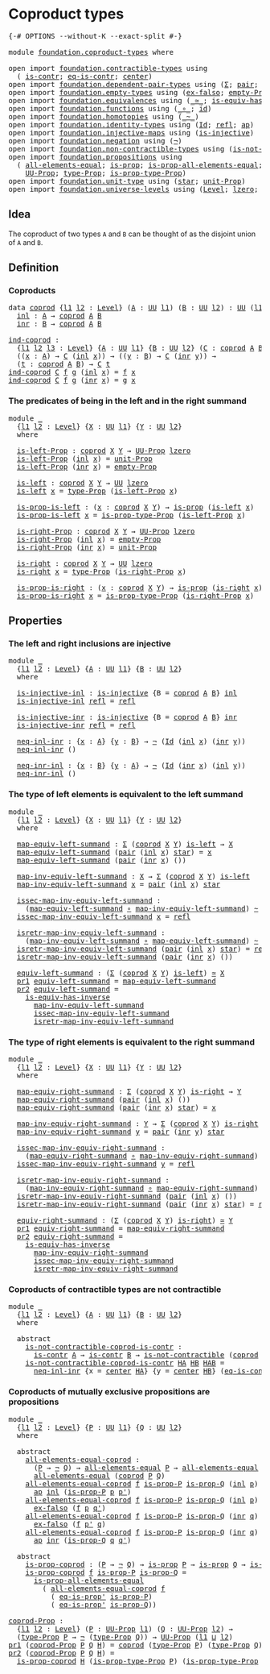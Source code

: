 # Coproduct types

<pre class="Agda"><a id="28" class="Symbol">{-#</a> <a id="32" class="Keyword">OPTIONS</a> <a id="40" class="Pragma">--without-K</a> <a id="52" class="Pragma">--exact-split</a> <a id="66" class="Symbol">#-}</a>

<a id="71" class="Keyword">module</a> <a id="78" href="foundation.coproduct-types.html" class="Module">foundation.coproduct-types</a> <a id="105" class="Keyword">where</a>

<a id="112" class="Keyword">open</a> <a id="117" class="Keyword">import</a> <a id="124" href="foundation.contractible-types.html" class="Module">foundation.contractible-types</a> <a id="154" class="Keyword">using</a>
  <a id="162" class="Symbol">(</a> <a id="164" href="foundation-core.contractible-types.html#925" class="Function">is-contr</a><a id="172" class="Symbol">;</a> <a id="174" href="foundation-core.contractible-types.html#1232" class="Function">eq-is-contr</a><a id="185" class="Symbol">;</a> <a id="187" href="foundation-core.contractible-types.html#1018" class="Function">center</a><a id="193" class="Symbol">)</a>
<a id="195" class="Keyword">open</a> <a id="200" class="Keyword">import</a> <a id="207" href="foundation.dependent-pair-types.html" class="Module">foundation.dependent-pair-types</a> <a id="239" class="Keyword">using</a> <a id="245" class="Symbol">(</a><a id="246" href="foundation-core.dependent-pair-types.html#502" class="Record">Σ</a><a id="247" class="Symbol">;</a> <a id="249" href="foundation-core.dependent-pair-types.html#575" class="InductiveConstructor">pair</a><a id="253" class="Symbol">;</a> <a id="255" href="foundation-core.dependent-pair-types.html#592" class="Field">pr1</a><a id="258" class="Symbol">;</a> <a id="260" href="foundation-core.dependent-pair-types.html#604" class="Field">pr2</a><a id="263" class="Symbol">)</a>
<a id="265" class="Keyword">open</a> <a id="270" class="Keyword">import</a> <a id="277" href="foundation.empty-types.html" class="Module">foundation.empty-types</a> <a id="300" class="Keyword">using</a> <a id="306" class="Symbol">(</a><a id="307" href="foundation-core.empty-types.html#1147" class="Function">ex-falso</a><a id="315" class="Symbol">;</a> <a id="317" href="foundation-core.empty-types.html#2414" class="Function">empty-Prop</a><a id="327" class="Symbol">)</a>
<a id="329" class="Keyword">open</a> <a id="334" class="Keyword">import</a> <a id="341" href="foundation.equivalences.html" class="Module">foundation.equivalences</a> <a id="365" class="Keyword">using</a> <a id="371" class="Symbol">(</a><a id="372" href="foundation-core.equivalences.html#1607" class="Function Operator">_≃_</a><a id="375" class="Symbol">;</a> <a id="377" href="foundation-core.equivalences.html#2999" class="Function">is-equiv-has-inverse</a><a id="397" class="Symbol">)</a>
<a id="399" class="Keyword">open</a> <a id="404" class="Keyword">import</a> <a id="411" href="foundation.functions.html" class="Module">foundation.functions</a> <a id="432" class="Keyword">using</a> <a id="438" class="Symbol">(</a><a id="439" href="foundation-core.functions.html#407" class="Function Operator">_∘_</a><a id="442" class="Symbol">;</a> <a id="444" href="foundation-core.functions.html#309" class="Function">id</a><a id="446" class="Symbol">)</a>
<a id="448" class="Keyword">open</a> <a id="453" class="Keyword">import</a> <a id="460" href="foundation.homotopies.html" class="Module">foundation.homotopies</a> <a id="482" class="Keyword">using</a> <a id="488" class="Symbol">(</a><a id="489" href="foundation-core.homotopies.html#467" class="Function Operator">_~_</a><a id="492" class="Symbol">)</a>
<a id="494" class="Keyword">open</a> <a id="499" class="Keyword">import</a> <a id="506" href="foundation.identity-types.html" class="Module">foundation.identity-types</a> <a id="532" class="Keyword">using</a> <a id="538" class="Symbol">(</a><a id="539" href="foundation-core.identity-types.html#641" class="Datatype">Id</a><a id="541" class="Symbol">;</a> <a id="543" href="foundation-core.identity-types.html#694" class="InductiveConstructor">refl</a><a id="547" class="Symbol">;</a> <a id="549" href="foundation-core.identity-types.html#2853" class="Function">ap</a><a id="551" class="Symbol">)</a>
<a id="553" class="Keyword">open</a> <a id="558" class="Keyword">import</a> <a id="565" href="foundation.injective-maps.html" class="Module">foundation.injective-maps</a> <a id="591" class="Keyword">using</a> <a id="597" class="Symbol">(</a><a id="598" href="foundation.injective-maps.html#1295" class="Function">is-injective</a><a id="610" class="Symbol">)</a>
<a id="612" class="Keyword">open</a> <a id="617" class="Keyword">import</a> <a id="624" href="foundation.negation.html" class="Module">foundation.negation</a> <a id="644" class="Keyword">using</a> <a id="650" class="Symbol">(</a><a id="651" href="foundation-core.negation.html#452" class="Function">¬</a><a id="652" class="Symbol">)</a>
<a id="654" class="Keyword">open</a> <a id="659" class="Keyword">import</a> <a id="666" href="foundation.non-contractible-types.html" class="Module">foundation.non-contractible-types</a> <a id="700" class="Keyword">using</a> <a id="706" class="Symbol">(</a><a id="707" href="foundation.non-contractible-types.html#540" class="Function">is-not-contractible</a><a id="726" class="Symbol">)</a>
<a id="728" class="Keyword">open</a> <a id="733" class="Keyword">import</a> <a id="740" href="foundation.propositions.html" class="Module">foundation.propositions</a> <a id="764" class="Keyword">using</a>
  <a id="772" class="Symbol">(</a> <a id="774" href="foundation-core.propositions.html#2135" class="Function">all-elements-equal</a><a id="792" class="Symbol">;</a> <a id="794" href="foundation-core.propositions.html#1246" class="Function">is-prop</a><a id="801" class="Symbol">;</a> <a id="803" href="foundation-core.propositions.html#2335" class="Function">is-prop-all-elements-equal</a><a id="829" class="Symbol">;</a> <a id="831" href="foundation-core.propositions.html#2550" class="Function">eq-is-prop&#39;</a><a id="842" class="Symbol">;</a>
    <a id="848" href="foundation-core.propositions.html#1322" class="Function">UU-Prop</a><a id="855" class="Symbol">;</a> <a id="857" href="foundation-core.propositions.html#1424" class="Function">type-Prop</a><a id="866" class="Symbol">;</a> <a id="868" href="foundation-core.propositions.html#1491" class="Function">is-prop-type-Prop</a><a id="885" class="Symbol">)</a>
<a id="887" class="Keyword">open</a> <a id="892" class="Keyword">import</a> <a id="899" href="foundation.unit-type.html" class="Module">foundation.unit-type</a> <a id="920" class="Keyword">using</a> <a id="926" class="Symbol">(</a><a id="927" href="foundation.unit-type.html#999" class="InductiveConstructor">star</a><a id="931" class="Symbol">;</a> <a id="933" href="foundation.unit-type.html#2485" class="Function">unit-Prop</a><a id="942" class="Symbol">)</a>
<a id="944" class="Keyword">open</a> <a id="949" class="Keyword">import</a> <a id="956" href="foundation.universe-levels.html" class="Module">foundation.universe-levels</a> <a id="983" class="Keyword">using</a> <a id="989" class="Symbol">(</a><a id="990" href="Agda.Primitive.html#597" class="Postulate">Level</a><a id="995" class="Symbol">;</a> <a id="997" href="Agda.Primitive.html#764" class="Primitive">lzero</a><a id="1002" class="Symbol">;</a> <a id="1004" href="Agda.Primitive.html#810" class="Primitive Operator">_⊔_</a><a id="1007" class="Symbol">;</a> <a id="1009" href="foundation-core.universe-levels.html#222" class="Primitive">UU</a><a id="1011" class="Symbol">)</a>
</pre>
## Idea

The coproduct of two types `A` and `B` can be thought of as the disjoint union of `A` and `B`. 

## Definition

### Coproducts

<pre class="Agda"><a id="1163" class="Keyword">data</a> <a id="coprod"></a><a id="1168" href="foundation.coproduct-types.html#1168" class="Datatype">coprod</a> <a id="1175" class="Symbol">{</a><a id="1176" href="foundation.coproduct-types.html#1176" class="Bound">l1</a> <a id="1179" href="foundation.coproduct-types.html#1179" class="Bound">l2</a> <a id="1182" class="Symbol">:</a> <a id="1184" href="Agda.Primitive.html#597" class="Postulate">Level</a><a id="1189" class="Symbol">}</a> <a id="1191" class="Symbol">(</a><a id="1192" href="foundation.coproduct-types.html#1192" class="Bound">A</a> <a id="1194" class="Symbol">:</a> <a id="1196" href="foundation-core.universe-levels.html#222" class="Primitive">UU</a> <a id="1199" href="foundation.coproduct-types.html#1176" class="Bound">l1</a><a id="1201" class="Symbol">)</a> <a id="1203" class="Symbol">(</a><a id="1204" href="foundation.coproduct-types.html#1204" class="Bound">B</a> <a id="1206" class="Symbol">:</a> <a id="1208" href="foundation-core.universe-levels.html#222" class="Primitive">UU</a> <a id="1211" href="foundation.coproduct-types.html#1179" class="Bound">l2</a><a id="1213" class="Symbol">)</a> <a id="1215" class="Symbol">:</a> <a id="1217" href="foundation-core.universe-levels.html#222" class="Primitive">UU</a> <a id="1220" class="Symbol">(</a><a id="1221" href="foundation.coproduct-types.html#1176" class="Bound">l1</a> <a id="1224" href="Agda.Primitive.html#810" class="Primitive Operator">⊔</a> <a id="1226" href="foundation.coproduct-types.html#1179" class="Bound">l2</a><a id="1228" class="Symbol">)</a>  <a id="1231" class="Keyword">where</a>
  <a id="coprod.inl"></a><a id="1239" href="foundation.coproduct-types.html#1239" class="InductiveConstructor">inl</a> <a id="1243" class="Symbol">:</a> <a id="1245" href="foundation.coproduct-types.html#1192" class="Bound">A</a> <a id="1247" class="Symbol">→</a> <a id="1249" href="foundation.coproduct-types.html#1168" class="Datatype">coprod</a> <a id="1256" href="foundation.coproduct-types.html#1192" class="Bound">A</a> <a id="1258" href="foundation.coproduct-types.html#1204" class="Bound">B</a>
  <a id="coprod.inr"></a><a id="1262" href="foundation.coproduct-types.html#1262" class="InductiveConstructor">inr</a> <a id="1266" class="Symbol">:</a> <a id="1268" href="foundation.coproduct-types.html#1204" class="Bound">B</a> <a id="1270" class="Symbol">→</a> <a id="1272" href="foundation.coproduct-types.html#1168" class="Datatype">coprod</a> <a id="1279" href="foundation.coproduct-types.html#1192" class="Bound">A</a> <a id="1281" href="foundation.coproduct-types.html#1204" class="Bound">B</a>

<a id="ind-coprod"></a><a id="1284" href="foundation.coproduct-types.html#1284" class="Function">ind-coprod</a> <a id="1295" class="Symbol">:</a>
  <a id="1299" class="Symbol">{</a><a id="1300" href="foundation.coproduct-types.html#1300" class="Bound">l1</a> <a id="1303" href="foundation.coproduct-types.html#1303" class="Bound">l2</a> <a id="1306" href="foundation.coproduct-types.html#1306" class="Bound">l3</a> <a id="1309" class="Symbol">:</a> <a id="1311" href="Agda.Primitive.html#597" class="Postulate">Level</a><a id="1316" class="Symbol">}</a> <a id="1318" class="Symbol">{</a><a id="1319" href="foundation.coproduct-types.html#1319" class="Bound">A</a> <a id="1321" class="Symbol">:</a> <a id="1323" href="foundation-core.universe-levels.html#222" class="Primitive">UU</a> <a id="1326" href="foundation.coproduct-types.html#1300" class="Bound">l1</a><a id="1328" class="Symbol">}</a> <a id="1330" class="Symbol">{</a><a id="1331" href="foundation.coproduct-types.html#1331" class="Bound">B</a> <a id="1333" class="Symbol">:</a> <a id="1335" href="foundation-core.universe-levels.html#222" class="Primitive">UU</a> <a id="1338" href="foundation.coproduct-types.html#1303" class="Bound">l2</a><a id="1340" class="Symbol">}</a> <a id="1342" class="Symbol">(</a><a id="1343" href="foundation.coproduct-types.html#1343" class="Bound">C</a> <a id="1345" class="Symbol">:</a> <a id="1347" href="foundation.coproduct-types.html#1168" class="Datatype">coprod</a> <a id="1354" href="foundation.coproduct-types.html#1319" class="Bound">A</a> <a id="1356" href="foundation.coproduct-types.html#1331" class="Bound">B</a> <a id="1358" class="Symbol">→</a> <a id="1360" href="foundation-core.universe-levels.html#222" class="Primitive">UU</a> <a id="1363" href="foundation.coproduct-types.html#1306" class="Bound">l3</a><a id="1365" class="Symbol">)</a> <a id="1367" class="Symbol">→</a>
  <a id="1371" class="Symbol">((</a><a id="1373" href="foundation.coproduct-types.html#1373" class="Bound">x</a> <a id="1375" class="Symbol">:</a> <a id="1377" href="foundation.coproduct-types.html#1319" class="Bound">A</a><a id="1378" class="Symbol">)</a> <a id="1380" class="Symbol">→</a> <a id="1382" href="foundation.coproduct-types.html#1343" class="Bound">C</a> <a id="1384" class="Symbol">(</a><a id="1385" href="foundation.coproduct-types.html#1239" class="InductiveConstructor">inl</a> <a id="1389" href="foundation.coproduct-types.html#1373" class="Bound">x</a><a id="1390" class="Symbol">))</a> <a id="1393" class="Symbol">→</a> <a id="1395" class="Symbol">((</a><a id="1397" href="foundation.coproduct-types.html#1397" class="Bound">y</a> <a id="1399" class="Symbol">:</a> <a id="1401" href="foundation.coproduct-types.html#1331" class="Bound">B</a><a id="1402" class="Symbol">)</a> <a id="1404" class="Symbol">→</a> <a id="1406" href="foundation.coproduct-types.html#1343" class="Bound">C</a> <a id="1408" class="Symbol">(</a><a id="1409" href="foundation.coproduct-types.html#1262" class="InductiveConstructor">inr</a> <a id="1413" href="foundation.coproduct-types.html#1397" class="Bound">y</a><a id="1414" class="Symbol">))</a> <a id="1417" class="Symbol">→</a>
  <a id="1421" class="Symbol">(</a><a id="1422" href="foundation.coproduct-types.html#1422" class="Bound">t</a> <a id="1424" class="Symbol">:</a> <a id="1426" href="foundation.coproduct-types.html#1168" class="Datatype">coprod</a> <a id="1433" href="foundation.coproduct-types.html#1319" class="Bound">A</a> <a id="1435" href="foundation.coproduct-types.html#1331" class="Bound">B</a><a id="1436" class="Symbol">)</a> <a id="1438" class="Symbol">→</a> <a id="1440" href="foundation.coproduct-types.html#1343" class="Bound">C</a> <a id="1442" href="foundation.coproduct-types.html#1422" class="Bound">t</a>
<a id="1444" href="foundation.coproduct-types.html#1284" class="Function">ind-coprod</a> <a id="1455" href="foundation.coproduct-types.html#1455" class="Bound">C</a> <a id="1457" href="foundation.coproduct-types.html#1457" class="Bound">f</a> <a id="1459" href="foundation.coproduct-types.html#1459" class="Bound">g</a> <a id="1461" class="Symbol">(</a><a id="1462" href="foundation.coproduct-types.html#1239" class="InductiveConstructor">inl</a> <a id="1466" href="foundation.coproduct-types.html#1466" class="Bound">x</a><a id="1467" class="Symbol">)</a> <a id="1469" class="Symbol">=</a> <a id="1471" href="foundation.coproduct-types.html#1457" class="Bound">f</a> <a id="1473" href="foundation.coproduct-types.html#1466" class="Bound">x</a>
<a id="1475" href="foundation.coproduct-types.html#1284" class="Function">ind-coprod</a> <a id="1486" href="foundation.coproduct-types.html#1486" class="Bound">C</a> <a id="1488" href="foundation.coproduct-types.html#1488" class="Bound">f</a> <a id="1490" href="foundation.coproduct-types.html#1490" class="Bound">g</a> <a id="1492" class="Symbol">(</a><a id="1493" href="foundation.coproduct-types.html#1262" class="InductiveConstructor">inr</a> <a id="1497" href="foundation.coproduct-types.html#1497" class="Bound">x</a><a id="1498" class="Symbol">)</a> <a id="1500" class="Symbol">=</a> <a id="1502" href="foundation.coproduct-types.html#1490" class="Bound">g</a> <a id="1504" href="foundation.coproduct-types.html#1497" class="Bound">x</a>
</pre>
### The predicates of being in the left and in the right summand

<pre class="Agda"><a id="1585" class="Keyword">module</a> <a id="1592" href="foundation.coproduct-types.html#1592" class="Module">_</a>
  <a id="1596" class="Symbol">{</a><a id="1597" href="foundation.coproduct-types.html#1597" class="Bound">l1</a> <a id="1600" href="foundation.coproduct-types.html#1600" class="Bound">l2</a> <a id="1603" class="Symbol">:</a> <a id="1605" href="Agda.Primitive.html#597" class="Postulate">Level</a><a id="1610" class="Symbol">}</a> <a id="1612" class="Symbol">{</a><a id="1613" href="foundation.coproduct-types.html#1613" class="Bound">X</a> <a id="1615" class="Symbol">:</a> <a id="1617" href="foundation-core.universe-levels.html#222" class="Primitive">UU</a> <a id="1620" href="foundation.coproduct-types.html#1597" class="Bound">l1</a><a id="1622" class="Symbol">}</a> <a id="1624" class="Symbol">{</a><a id="1625" href="foundation.coproduct-types.html#1625" class="Bound">Y</a> <a id="1627" class="Symbol">:</a> <a id="1629" href="foundation-core.universe-levels.html#222" class="Primitive">UU</a> <a id="1632" href="foundation.coproduct-types.html#1600" class="Bound">l2</a><a id="1634" class="Symbol">}</a>
  <a id="1638" class="Keyword">where</a>
  
  <a id="1649" href="foundation.coproduct-types.html#1649" class="Function">is-left-Prop</a> <a id="1662" class="Symbol">:</a> <a id="1664" href="foundation.coproduct-types.html#1168" class="Datatype">coprod</a> <a id="1671" href="foundation.coproduct-types.html#1613" class="Bound">X</a> <a id="1673" href="foundation.coproduct-types.html#1625" class="Bound">Y</a> <a id="1675" class="Symbol">→</a> <a id="1677" href="foundation-core.propositions.html#1322" class="Function">UU-Prop</a> <a id="1685" href="Agda.Primitive.html#764" class="Primitive">lzero</a>
  <a id="1693" href="foundation.coproduct-types.html#1649" class="Function">is-left-Prop</a> <a id="1706" class="Symbol">(</a><a id="1707" href="foundation.coproduct-types.html#1239" class="InductiveConstructor">inl</a> <a id="1711" href="foundation.coproduct-types.html#1711" class="Bound">x</a><a id="1712" class="Symbol">)</a> <a id="1714" class="Symbol">=</a> <a id="1716" href="foundation.unit-type.html#2485" class="Function">unit-Prop</a>
  <a id="1728" href="foundation.coproduct-types.html#1649" class="Function">is-left-Prop</a> <a id="1741" class="Symbol">(</a><a id="1742" href="foundation.coproduct-types.html#1262" class="InductiveConstructor">inr</a> <a id="1746" href="foundation.coproduct-types.html#1746" class="Bound">x</a><a id="1747" class="Symbol">)</a> <a id="1749" class="Symbol">=</a> <a id="1751" href="foundation-core.empty-types.html#2414" class="Function">empty-Prop</a>

  <a id="1765" href="foundation.coproduct-types.html#1765" class="Function">is-left</a> <a id="1773" class="Symbol">:</a> <a id="1775" href="foundation.coproduct-types.html#1168" class="Datatype">coprod</a> <a id="1782" href="foundation.coproduct-types.html#1613" class="Bound">X</a> <a id="1784" href="foundation.coproduct-types.html#1625" class="Bound">Y</a> <a id="1786" class="Symbol">→</a> <a id="1788" href="foundation-core.universe-levels.html#222" class="Primitive">UU</a> <a id="1791" href="Agda.Primitive.html#764" class="Primitive">lzero</a>
  <a id="1799" href="foundation.coproduct-types.html#1765" class="Function">is-left</a> <a id="1807" href="foundation.coproduct-types.html#1807" class="Bound">x</a> <a id="1809" class="Symbol">=</a> <a id="1811" href="foundation-core.propositions.html#1424" class="Function">type-Prop</a> <a id="1821" class="Symbol">(</a><a id="1822" href="foundation.coproduct-types.html#1649" class="Function">is-left-Prop</a> <a id="1835" href="foundation.coproduct-types.html#1807" class="Bound">x</a><a id="1836" class="Symbol">)</a>

  <a id="1841" href="foundation.coproduct-types.html#1841" class="Function">is-prop-is-left</a> <a id="1857" class="Symbol">:</a> <a id="1859" class="Symbol">(</a><a id="1860" href="foundation.coproduct-types.html#1860" class="Bound">x</a> <a id="1862" class="Symbol">:</a> <a id="1864" href="foundation.coproduct-types.html#1168" class="Datatype">coprod</a> <a id="1871" href="foundation.coproduct-types.html#1613" class="Bound">X</a> <a id="1873" href="foundation.coproduct-types.html#1625" class="Bound">Y</a><a id="1874" class="Symbol">)</a> <a id="1876" class="Symbol">→</a> <a id="1878" href="foundation-core.propositions.html#1246" class="Function">is-prop</a> <a id="1886" class="Symbol">(</a><a id="1887" href="foundation.coproduct-types.html#1765" class="Function">is-left</a> <a id="1895" href="foundation.coproduct-types.html#1860" class="Bound">x</a><a id="1896" class="Symbol">)</a>
  <a id="1900" href="foundation.coproduct-types.html#1841" class="Function">is-prop-is-left</a> <a id="1916" href="foundation.coproduct-types.html#1916" class="Bound">x</a> <a id="1918" class="Symbol">=</a> <a id="1920" href="foundation-core.propositions.html#1491" class="Function">is-prop-type-Prop</a> <a id="1938" class="Symbol">(</a><a id="1939" href="foundation.coproduct-types.html#1649" class="Function">is-left-Prop</a> <a id="1952" href="foundation.coproduct-types.html#1916" class="Bound">x</a><a id="1953" class="Symbol">)</a>

  <a id="1958" href="foundation.coproduct-types.html#1958" class="Function">is-right-Prop</a> <a id="1972" class="Symbol">:</a> <a id="1974" href="foundation.coproduct-types.html#1168" class="Datatype">coprod</a> <a id="1981" href="foundation.coproduct-types.html#1613" class="Bound">X</a> <a id="1983" href="foundation.coproduct-types.html#1625" class="Bound">Y</a> <a id="1985" class="Symbol">→</a> <a id="1987" href="foundation-core.propositions.html#1322" class="Function">UU-Prop</a> <a id="1995" href="Agda.Primitive.html#764" class="Primitive">lzero</a>
  <a id="2003" href="foundation.coproduct-types.html#1958" class="Function">is-right-Prop</a> <a id="2017" class="Symbol">(</a><a id="2018" href="foundation.coproduct-types.html#1239" class="InductiveConstructor">inl</a> <a id="2022" href="foundation.coproduct-types.html#2022" class="Bound">x</a><a id="2023" class="Symbol">)</a> <a id="2025" class="Symbol">=</a> <a id="2027" href="foundation-core.empty-types.html#2414" class="Function">empty-Prop</a>
  <a id="2040" href="foundation.coproduct-types.html#1958" class="Function">is-right-Prop</a> <a id="2054" class="Symbol">(</a><a id="2055" href="foundation.coproduct-types.html#1262" class="InductiveConstructor">inr</a> <a id="2059" href="foundation.coproduct-types.html#2059" class="Bound">x</a><a id="2060" class="Symbol">)</a> <a id="2062" class="Symbol">=</a> <a id="2064" href="foundation.unit-type.html#2485" class="Function">unit-Prop</a>

  <a id="2077" href="foundation.coproduct-types.html#2077" class="Function">is-right</a> <a id="2086" class="Symbol">:</a> <a id="2088" href="foundation.coproduct-types.html#1168" class="Datatype">coprod</a> <a id="2095" href="foundation.coproduct-types.html#1613" class="Bound">X</a> <a id="2097" href="foundation.coproduct-types.html#1625" class="Bound">Y</a> <a id="2099" class="Symbol">→</a> <a id="2101" href="foundation-core.universe-levels.html#222" class="Primitive">UU</a> <a id="2104" href="Agda.Primitive.html#764" class="Primitive">lzero</a>
  <a id="2112" href="foundation.coproduct-types.html#2077" class="Function">is-right</a> <a id="2121" href="foundation.coproduct-types.html#2121" class="Bound">x</a> <a id="2123" class="Symbol">=</a> <a id="2125" href="foundation-core.propositions.html#1424" class="Function">type-Prop</a> <a id="2135" class="Symbol">(</a><a id="2136" href="foundation.coproduct-types.html#1958" class="Function">is-right-Prop</a> <a id="2150" href="foundation.coproduct-types.html#2121" class="Bound">x</a><a id="2151" class="Symbol">)</a>

  <a id="2156" href="foundation.coproduct-types.html#2156" class="Function">is-prop-is-right</a> <a id="2173" class="Symbol">:</a> <a id="2175" class="Symbol">(</a><a id="2176" href="foundation.coproduct-types.html#2176" class="Bound">x</a> <a id="2178" class="Symbol">:</a> <a id="2180" href="foundation.coproduct-types.html#1168" class="Datatype">coprod</a> <a id="2187" href="foundation.coproduct-types.html#1613" class="Bound">X</a> <a id="2189" href="foundation.coproduct-types.html#1625" class="Bound">Y</a><a id="2190" class="Symbol">)</a> <a id="2192" class="Symbol">→</a> <a id="2194" href="foundation-core.propositions.html#1246" class="Function">is-prop</a> <a id="2202" class="Symbol">(</a><a id="2203" href="foundation.coproduct-types.html#2077" class="Function">is-right</a> <a id="2212" href="foundation.coproduct-types.html#2176" class="Bound">x</a><a id="2213" class="Symbol">)</a>
  <a id="2217" href="foundation.coproduct-types.html#2156" class="Function">is-prop-is-right</a> <a id="2234" href="foundation.coproduct-types.html#2234" class="Bound">x</a> <a id="2236" class="Symbol">=</a> <a id="2238" href="foundation-core.propositions.html#1491" class="Function">is-prop-type-Prop</a> <a id="2256" class="Symbol">(</a><a id="2257" href="foundation.coproduct-types.html#1958" class="Function">is-right-Prop</a> <a id="2271" href="foundation.coproduct-types.html#2234" class="Bound">x</a><a id="2272" class="Symbol">)</a>
</pre>
## Properties

### The left and right inclusions are injective

<pre class="Agda"><a id="2351" class="Keyword">module</a> <a id="2358" href="foundation.coproduct-types.html#2358" class="Module">_</a>
  <a id="2362" class="Symbol">{</a><a id="2363" href="foundation.coproduct-types.html#2363" class="Bound">l1</a> <a id="2366" href="foundation.coproduct-types.html#2366" class="Bound">l2</a> <a id="2369" class="Symbol">:</a> <a id="2371" href="Agda.Primitive.html#597" class="Postulate">Level</a><a id="2376" class="Symbol">}</a> <a id="2378" class="Symbol">{</a><a id="2379" href="foundation.coproduct-types.html#2379" class="Bound">A</a> <a id="2381" class="Symbol">:</a> <a id="2383" href="foundation-core.universe-levels.html#222" class="Primitive">UU</a> <a id="2386" href="foundation.coproduct-types.html#2363" class="Bound">l1</a><a id="2388" class="Symbol">}</a> <a id="2390" class="Symbol">{</a><a id="2391" href="foundation.coproduct-types.html#2391" class="Bound">B</a> <a id="2393" class="Symbol">:</a> <a id="2395" href="foundation-core.universe-levels.html#222" class="Primitive">UU</a> <a id="2398" href="foundation.coproduct-types.html#2366" class="Bound">l2</a><a id="2400" class="Symbol">}</a>
  <a id="2404" class="Keyword">where</a>

  <a id="2413" href="foundation.coproduct-types.html#2413" class="Function">is-injective-inl</a> <a id="2430" class="Symbol">:</a> <a id="2432" href="foundation.injective-maps.html#1295" class="Function">is-injective</a> <a id="2445" class="Symbol">{</a><a id="2446" class="Argument">B</a> <a id="2448" class="Symbol">=</a> <a id="2450" href="foundation.coproduct-types.html#1168" class="Datatype">coprod</a> <a id="2457" href="foundation.coproduct-types.html#2379" class="Bound">A</a> <a id="2459" href="foundation.coproduct-types.html#2391" class="Bound">B</a><a id="2460" class="Symbol">}</a> <a id="2462" href="foundation.coproduct-types.html#1239" class="InductiveConstructor">inl</a>
  <a id="2468" href="foundation.coproduct-types.html#2413" class="Function">is-injective-inl</a> <a id="2485" href="foundation-core.identity-types.html#694" class="InductiveConstructor">refl</a> <a id="2490" class="Symbol">=</a> <a id="2492" href="foundation-core.identity-types.html#694" class="InductiveConstructor">refl</a>

  <a id="2500" href="foundation.coproduct-types.html#2500" class="Function">is-injective-inr</a> <a id="2517" class="Symbol">:</a> <a id="2519" href="foundation.injective-maps.html#1295" class="Function">is-injective</a> <a id="2532" class="Symbol">{</a><a id="2533" class="Argument">B</a> <a id="2535" class="Symbol">=</a> <a id="2537" href="foundation.coproduct-types.html#1168" class="Datatype">coprod</a> <a id="2544" href="foundation.coproduct-types.html#2379" class="Bound">A</a> <a id="2546" href="foundation.coproduct-types.html#2391" class="Bound">B</a><a id="2547" class="Symbol">}</a> <a id="2549" href="foundation.coproduct-types.html#1262" class="InductiveConstructor">inr</a>
  <a id="2555" href="foundation.coproduct-types.html#2500" class="Function">is-injective-inr</a> <a id="2572" href="foundation-core.identity-types.html#694" class="InductiveConstructor">refl</a> <a id="2577" class="Symbol">=</a> <a id="2579" href="foundation-core.identity-types.html#694" class="InductiveConstructor">refl</a> 

  <a id="2588" href="foundation.coproduct-types.html#2588" class="Function">neq-inl-inr</a> <a id="2600" class="Symbol">:</a> <a id="2602" class="Symbol">{</a><a id="2603" href="foundation.coproduct-types.html#2603" class="Bound">x</a> <a id="2605" class="Symbol">:</a> <a id="2607" href="foundation.coproduct-types.html#2379" class="Bound">A</a><a id="2608" class="Symbol">}</a> <a id="2610" class="Symbol">{</a><a id="2611" href="foundation.coproduct-types.html#2611" class="Bound">y</a> <a id="2613" class="Symbol">:</a> <a id="2615" href="foundation.coproduct-types.html#2391" class="Bound">B</a><a id="2616" class="Symbol">}</a> <a id="2618" class="Symbol">→</a> <a id="2620" href="foundation-core.negation.html#452" class="Function">¬</a> <a id="2622" class="Symbol">(</a><a id="2623" href="foundation-core.identity-types.html#641" class="Datatype">Id</a> <a id="2626" class="Symbol">(</a><a id="2627" href="foundation.coproduct-types.html#1239" class="InductiveConstructor">inl</a> <a id="2631" href="foundation.coproduct-types.html#2603" class="Bound">x</a><a id="2632" class="Symbol">)</a> <a id="2634" class="Symbol">(</a><a id="2635" href="foundation.coproduct-types.html#1262" class="InductiveConstructor">inr</a> <a id="2639" href="foundation.coproduct-types.html#2611" class="Bound">y</a><a id="2640" class="Symbol">))</a>
  <a id="2645" href="foundation.coproduct-types.html#2588" class="Function">neq-inl-inr</a> <a id="2657" class="Symbol">()</a>

  <a id="2663" href="foundation.coproduct-types.html#2663" class="Function">neq-inr-inl</a> <a id="2675" class="Symbol">:</a> <a id="2677" class="Symbol">{</a><a id="2678" href="foundation.coproduct-types.html#2678" class="Bound">x</a> <a id="2680" class="Symbol">:</a> <a id="2682" href="foundation.coproduct-types.html#2391" class="Bound">B</a><a id="2683" class="Symbol">}</a> <a id="2685" class="Symbol">{</a><a id="2686" href="foundation.coproduct-types.html#2686" class="Bound">y</a> <a id="2688" class="Symbol">:</a> <a id="2690" href="foundation.coproduct-types.html#2379" class="Bound">A</a><a id="2691" class="Symbol">}</a> <a id="2693" class="Symbol">→</a> <a id="2695" href="foundation-core.negation.html#452" class="Function">¬</a> <a id="2697" class="Symbol">(</a><a id="2698" href="foundation-core.identity-types.html#641" class="Datatype">Id</a> <a id="2701" class="Symbol">(</a><a id="2702" href="foundation.coproduct-types.html#1262" class="InductiveConstructor">inr</a> <a id="2706" href="foundation.coproduct-types.html#2678" class="Bound">x</a><a id="2707" class="Symbol">)</a> <a id="2709" class="Symbol">(</a><a id="2710" href="foundation.coproduct-types.html#1239" class="InductiveConstructor">inl</a> <a id="2714" href="foundation.coproduct-types.html#2686" class="Bound">y</a><a id="2715" class="Symbol">))</a>
  <a id="2720" href="foundation.coproduct-types.html#2663" class="Function">neq-inr-inl</a> <a id="2732" class="Symbol">()</a>
</pre>
### The type of left elements is equivalent to the left summand

<pre class="Agda"><a id="2813" class="Keyword">module</a> <a id="2820" href="foundation.coproduct-types.html#2820" class="Module">_</a>
  <a id="2824" class="Symbol">{</a><a id="2825" href="foundation.coproduct-types.html#2825" class="Bound">l1</a> <a id="2828" href="foundation.coproduct-types.html#2828" class="Bound">l2</a> <a id="2831" class="Symbol">:</a> <a id="2833" href="Agda.Primitive.html#597" class="Postulate">Level</a><a id="2838" class="Symbol">}</a> <a id="2840" class="Symbol">{</a><a id="2841" href="foundation.coproduct-types.html#2841" class="Bound">X</a> <a id="2843" class="Symbol">:</a> <a id="2845" href="foundation-core.universe-levels.html#222" class="Primitive">UU</a> <a id="2848" href="foundation.coproduct-types.html#2825" class="Bound">l1</a><a id="2850" class="Symbol">}</a> <a id="2852" class="Symbol">{</a><a id="2853" href="foundation.coproduct-types.html#2853" class="Bound">Y</a> <a id="2855" class="Symbol">:</a> <a id="2857" href="foundation-core.universe-levels.html#222" class="Primitive">UU</a> <a id="2860" href="foundation.coproduct-types.html#2828" class="Bound">l2</a><a id="2862" class="Symbol">}</a>
  <a id="2866" class="Keyword">where</a>

  <a id="2875" href="foundation.coproduct-types.html#2875" class="Function">map-equiv-left-summand</a> <a id="2898" class="Symbol">:</a> <a id="2900" href="foundation-core.dependent-pair-types.html#502" class="Record">Σ</a> <a id="2902" class="Symbol">(</a><a id="2903" href="foundation.coproduct-types.html#1168" class="Datatype">coprod</a> <a id="2910" href="foundation.coproduct-types.html#2841" class="Bound">X</a> <a id="2912" href="foundation.coproduct-types.html#2853" class="Bound">Y</a><a id="2913" class="Symbol">)</a> <a id="2915" href="foundation.coproduct-types.html#1765" class="Function">is-left</a> <a id="2923" class="Symbol">→</a> <a id="2925" href="foundation.coproduct-types.html#2841" class="Bound">X</a>
  <a id="2929" href="foundation.coproduct-types.html#2875" class="Function">map-equiv-left-summand</a> <a id="2952" class="Symbol">(</a><a id="2953" href="foundation-core.dependent-pair-types.html#575" class="InductiveConstructor">pair</a> <a id="2958" class="Symbol">(</a><a id="2959" href="foundation.coproduct-types.html#1239" class="InductiveConstructor">inl</a> <a id="2963" href="foundation.coproduct-types.html#2963" class="Bound">x</a><a id="2964" class="Symbol">)</a> <a id="2966" href="foundation.unit-type.html#999" class="InductiveConstructor">star</a><a id="2970" class="Symbol">)</a> <a id="2972" class="Symbol">=</a> <a id="2974" href="foundation.coproduct-types.html#2963" class="Bound">x</a>
  <a id="2978" href="foundation.coproduct-types.html#2875" class="Function">map-equiv-left-summand</a> <a id="3001" class="Symbol">(</a><a id="3002" href="foundation-core.dependent-pair-types.html#575" class="InductiveConstructor">pair</a> <a id="3007" class="Symbol">(</a><a id="3008" href="foundation.coproduct-types.html#1262" class="InductiveConstructor">inr</a> <a id="3012" href="foundation.coproduct-types.html#3012" class="Bound">x</a><a id="3013" class="Symbol">)</a> <a id="3015" class="Symbol">())</a>

  <a id="3022" href="foundation.coproduct-types.html#3022" class="Function">map-inv-equiv-left-summand</a> <a id="3049" class="Symbol">:</a> <a id="3051" href="foundation.coproduct-types.html#2841" class="Bound">X</a> <a id="3053" class="Symbol">→</a> <a id="3055" href="foundation-core.dependent-pair-types.html#502" class="Record">Σ</a> <a id="3057" class="Symbol">(</a><a id="3058" href="foundation.coproduct-types.html#1168" class="Datatype">coprod</a> <a id="3065" href="foundation.coproduct-types.html#2841" class="Bound">X</a> <a id="3067" href="foundation.coproduct-types.html#2853" class="Bound">Y</a><a id="3068" class="Symbol">)</a> <a id="3070" href="foundation.coproduct-types.html#1765" class="Function">is-left</a>
  <a id="3080" href="foundation.coproduct-types.html#3022" class="Function">map-inv-equiv-left-summand</a> <a id="3107" href="foundation.coproduct-types.html#3107" class="Bound">x</a> <a id="3109" class="Symbol">=</a> <a id="3111" href="foundation-core.dependent-pair-types.html#575" class="InductiveConstructor">pair</a> <a id="3116" class="Symbol">(</a><a id="3117" href="foundation.coproduct-types.html#1239" class="InductiveConstructor">inl</a> <a id="3121" href="foundation.coproduct-types.html#3107" class="Bound">x</a><a id="3122" class="Symbol">)</a> <a id="3124" href="foundation.unit-type.html#999" class="InductiveConstructor">star</a>

  <a id="3132" href="foundation.coproduct-types.html#3132" class="Function">issec-map-inv-equiv-left-summand</a> <a id="3165" class="Symbol">:</a>
    <a id="3171" class="Symbol">(</a><a id="3172" href="foundation.coproduct-types.html#2875" class="Function">map-equiv-left-summand</a> <a id="3195" href="foundation-core.functions.html#407" class="Function Operator">∘</a> <a id="3197" href="foundation.coproduct-types.html#3022" class="Function">map-inv-equiv-left-summand</a><a id="3223" class="Symbol">)</a> <a id="3225" href="foundation-core.homotopies.html#467" class="Function Operator">~</a> <a id="3227" href="foundation-core.functions.html#309" class="Function">id</a>
  <a id="3232" href="foundation.coproduct-types.html#3132" class="Function">issec-map-inv-equiv-left-summand</a> <a id="3265" href="foundation.coproduct-types.html#3265" class="Bound">x</a> <a id="3267" class="Symbol">=</a> <a id="3269" href="foundation-core.identity-types.html#694" class="InductiveConstructor">refl</a>

  <a id="3277" href="foundation.coproduct-types.html#3277" class="Function">isretr-map-inv-equiv-left-summand</a> <a id="3311" class="Symbol">:</a>
    <a id="3317" class="Symbol">(</a><a id="3318" href="foundation.coproduct-types.html#3022" class="Function">map-inv-equiv-left-summand</a> <a id="3345" href="foundation-core.functions.html#407" class="Function Operator">∘</a> <a id="3347" href="foundation.coproduct-types.html#2875" class="Function">map-equiv-left-summand</a><a id="3369" class="Symbol">)</a> <a id="3371" href="foundation-core.homotopies.html#467" class="Function Operator">~</a> <a id="3373" href="foundation-core.functions.html#309" class="Function">id</a>
  <a id="3378" href="foundation.coproduct-types.html#3277" class="Function">isretr-map-inv-equiv-left-summand</a> <a id="3412" class="Symbol">(</a><a id="3413" href="foundation-core.dependent-pair-types.html#575" class="InductiveConstructor">pair</a> <a id="3418" class="Symbol">(</a><a id="3419" href="foundation.coproduct-types.html#1239" class="InductiveConstructor">inl</a> <a id="3423" href="foundation.coproduct-types.html#3423" class="Bound">x</a><a id="3424" class="Symbol">)</a> <a id="3426" href="foundation.unit-type.html#999" class="InductiveConstructor">star</a><a id="3430" class="Symbol">)</a> <a id="3432" class="Symbol">=</a> <a id="3434" href="foundation-core.identity-types.html#694" class="InductiveConstructor">refl</a>
  <a id="3441" href="foundation.coproduct-types.html#3277" class="Function">isretr-map-inv-equiv-left-summand</a> <a id="3475" class="Symbol">(</a><a id="3476" href="foundation-core.dependent-pair-types.html#575" class="InductiveConstructor">pair</a> <a id="3481" class="Symbol">(</a><a id="3482" href="foundation.coproduct-types.html#1262" class="InductiveConstructor">inr</a> <a id="3486" href="foundation.coproduct-types.html#3486" class="Bound">x</a><a id="3487" class="Symbol">)</a> <a id="3489" class="Symbol">())</a>
  
  <a id="3498" href="foundation.coproduct-types.html#3498" class="Function">equiv-left-summand</a> <a id="3517" class="Symbol">:</a> <a id="3519" class="Symbol">(</a><a id="3520" href="foundation-core.dependent-pair-types.html#502" class="Record">Σ</a> <a id="3522" class="Symbol">(</a><a id="3523" href="foundation.coproduct-types.html#1168" class="Datatype">coprod</a> <a id="3530" href="foundation.coproduct-types.html#2841" class="Bound">X</a> <a id="3532" href="foundation.coproduct-types.html#2853" class="Bound">Y</a><a id="3533" class="Symbol">)</a> <a id="3535" href="foundation.coproduct-types.html#1765" class="Function">is-left</a><a id="3542" class="Symbol">)</a> <a id="3544" href="foundation-core.equivalences.html#1607" class="Function Operator">≃</a> <a id="3546" href="foundation.coproduct-types.html#2841" class="Bound">X</a>
  <a id="3550" href="foundation-core.dependent-pair-types.html#592" class="Field">pr1</a> <a id="3554" href="foundation.coproduct-types.html#3498" class="Function">equiv-left-summand</a> <a id="3573" class="Symbol">=</a> <a id="3575" href="foundation.coproduct-types.html#2875" class="Function">map-equiv-left-summand</a>
  <a id="3600" href="foundation-core.dependent-pair-types.html#604" class="Field">pr2</a> <a id="3604" href="foundation.coproduct-types.html#3498" class="Function">equiv-left-summand</a> <a id="3623" class="Symbol">=</a>
    <a id="3629" href="foundation-core.equivalences.html#2999" class="Function">is-equiv-has-inverse</a>
      <a id="3656" href="foundation.coproduct-types.html#3022" class="Function">map-inv-equiv-left-summand</a>
      <a id="3689" href="foundation.coproduct-types.html#3132" class="Function">issec-map-inv-equiv-left-summand</a>
      <a id="3728" href="foundation.coproduct-types.html#3277" class="Function">isretr-map-inv-equiv-left-summand</a>
</pre>
### The type of right elements is equivalent to the right summand

<pre class="Agda"><a id="3842" class="Keyword">module</a> <a id="3849" href="foundation.coproduct-types.html#3849" class="Module">_</a>
  <a id="3853" class="Symbol">{</a><a id="3854" href="foundation.coproduct-types.html#3854" class="Bound">l1</a> <a id="3857" href="foundation.coproduct-types.html#3857" class="Bound">l2</a> <a id="3860" class="Symbol">:</a> <a id="3862" href="Agda.Primitive.html#597" class="Postulate">Level</a><a id="3867" class="Symbol">}</a> <a id="3869" class="Symbol">{</a><a id="3870" href="foundation.coproduct-types.html#3870" class="Bound">X</a> <a id="3872" class="Symbol">:</a> <a id="3874" href="foundation-core.universe-levels.html#222" class="Primitive">UU</a> <a id="3877" href="foundation.coproduct-types.html#3854" class="Bound">l1</a><a id="3879" class="Symbol">}</a> <a id="3881" class="Symbol">{</a><a id="3882" href="foundation.coproduct-types.html#3882" class="Bound">Y</a> <a id="3884" class="Symbol">:</a> <a id="3886" href="foundation-core.universe-levels.html#222" class="Primitive">UU</a> <a id="3889" href="foundation.coproduct-types.html#3857" class="Bound">l2</a><a id="3891" class="Symbol">}</a>
  <a id="3895" class="Keyword">where</a>

  <a id="3904" href="foundation.coproduct-types.html#3904" class="Function">map-equiv-right-summand</a> <a id="3928" class="Symbol">:</a> <a id="3930" href="foundation-core.dependent-pair-types.html#502" class="Record">Σ</a> <a id="3932" class="Symbol">(</a><a id="3933" href="foundation.coproduct-types.html#1168" class="Datatype">coprod</a> <a id="3940" href="foundation.coproduct-types.html#3870" class="Bound">X</a> <a id="3942" href="foundation.coproduct-types.html#3882" class="Bound">Y</a><a id="3943" class="Symbol">)</a> <a id="3945" href="foundation.coproduct-types.html#2077" class="Function">is-right</a> <a id="3954" class="Symbol">→</a> <a id="3956" href="foundation.coproduct-types.html#3882" class="Bound">Y</a>
  <a id="3960" href="foundation.coproduct-types.html#3904" class="Function">map-equiv-right-summand</a> <a id="3984" class="Symbol">(</a><a id="3985" href="foundation-core.dependent-pair-types.html#575" class="InductiveConstructor">pair</a> <a id="3990" class="Symbol">(</a><a id="3991" href="foundation.coproduct-types.html#1239" class="InductiveConstructor">inl</a> <a id="3995" href="foundation.coproduct-types.html#3995" class="Bound">x</a><a id="3996" class="Symbol">)</a> <a id="3998" class="Symbol">())</a>
  <a id="4004" href="foundation.coproduct-types.html#3904" class="Function">map-equiv-right-summand</a> <a id="4028" class="Symbol">(</a><a id="4029" href="foundation-core.dependent-pair-types.html#575" class="InductiveConstructor">pair</a> <a id="4034" class="Symbol">(</a><a id="4035" href="foundation.coproduct-types.html#1262" class="InductiveConstructor">inr</a> <a id="4039" href="foundation.coproduct-types.html#4039" class="Bound">x</a><a id="4040" class="Symbol">)</a> <a id="4042" href="foundation.unit-type.html#999" class="InductiveConstructor">star</a><a id="4046" class="Symbol">)</a> <a id="4048" class="Symbol">=</a> <a id="4050" href="foundation.coproduct-types.html#4039" class="Bound">x</a>

  <a id="4055" href="foundation.coproduct-types.html#4055" class="Function">map-inv-equiv-right-summand</a> <a id="4083" class="Symbol">:</a> <a id="4085" href="foundation.coproduct-types.html#3882" class="Bound">Y</a> <a id="4087" class="Symbol">→</a> <a id="4089" href="foundation-core.dependent-pair-types.html#502" class="Record">Σ</a> <a id="4091" class="Symbol">(</a><a id="4092" href="foundation.coproduct-types.html#1168" class="Datatype">coprod</a> <a id="4099" href="foundation.coproduct-types.html#3870" class="Bound">X</a> <a id="4101" href="foundation.coproduct-types.html#3882" class="Bound">Y</a><a id="4102" class="Symbol">)</a> <a id="4104" href="foundation.coproduct-types.html#2077" class="Function">is-right</a>
  <a id="4115" href="foundation.coproduct-types.html#4055" class="Function">map-inv-equiv-right-summand</a> <a id="4143" href="foundation.coproduct-types.html#4143" class="Bound">y</a> <a id="4145" class="Symbol">=</a> <a id="4147" href="foundation-core.dependent-pair-types.html#575" class="InductiveConstructor">pair</a> <a id="4152" class="Symbol">(</a><a id="4153" href="foundation.coproduct-types.html#1262" class="InductiveConstructor">inr</a> <a id="4157" href="foundation.coproduct-types.html#4143" class="Bound">y</a><a id="4158" class="Symbol">)</a> <a id="4160" href="foundation.unit-type.html#999" class="InductiveConstructor">star</a>

  <a id="4168" href="foundation.coproduct-types.html#4168" class="Function">issec-map-inv-equiv-right-summand</a> <a id="4202" class="Symbol">:</a>
    <a id="4208" class="Symbol">(</a><a id="4209" href="foundation.coproduct-types.html#3904" class="Function">map-equiv-right-summand</a> <a id="4233" href="foundation-core.functions.html#407" class="Function Operator">∘</a> <a id="4235" href="foundation.coproduct-types.html#4055" class="Function">map-inv-equiv-right-summand</a><a id="4262" class="Symbol">)</a> <a id="4264" href="foundation-core.homotopies.html#467" class="Function Operator">~</a> <a id="4266" href="foundation-core.functions.html#309" class="Function">id</a>
  <a id="4271" href="foundation.coproduct-types.html#4168" class="Function">issec-map-inv-equiv-right-summand</a> <a id="4305" href="foundation.coproduct-types.html#4305" class="Bound">y</a> <a id="4307" class="Symbol">=</a> <a id="4309" href="foundation-core.identity-types.html#694" class="InductiveConstructor">refl</a>

  <a id="4317" href="foundation.coproduct-types.html#4317" class="Function">isretr-map-inv-equiv-right-summand</a> <a id="4352" class="Symbol">:</a>
    <a id="4358" class="Symbol">(</a><a id="4359" href="foundation.coproduct-types.html#4055" class="Function">map-inv-equiv-right-summand</a> <a id="4387" href="foundation-core.functions.html#407" class="Function Operator">∘</a> <a id="4389" href="foundation.coproduct-types.html#3904" class="Function">map-equiv-right-summand</a><a id="4412" class="Symbol">)</a> <a id="4414" href="foundation-core.homotopies.html#467" class="Function Operator">~</a> <a id="4416" href="foundation-core.functions.html#309" class="Function">id</a>
  <a id="4421" href="foundation.coproduct-types.html#4317" class="Function">isretr-map-inv-equiv-right-summand</a> <a id="4456" class="Symbol">(</a><a id="4457" href="foundation-core.dependent-pair-types.html#575" class="InductiveConstructor">pair</a> <a id="4462" class="Symbol">(</a><a id="4463" href="foundation.coproduct-types.html#1239" class="InductiveConstructor">inl</a> <a id="4467" href="foundation.coproduct-types.html#4467" class="Bound">x</a><a id="4468" class="Symbol">)</a> <a id="4470" class="Symbol">())</a>
  <a id="4476" href="foundation.coproduct-types.html#4317" class="Function">isretr-map-inv-equiv-right-summand</a> <a id="4511" class="Symbol">(</a><a id="4512" href="foundation-core.dependent-pair-types.html#575" class="InductiveConstructor">pair</a> <a id="4517" class="Symbol">(</a><a id="4518" href="foundation.coproduct-types.html#1262" class="InductiveConstructor">inr</a> <a id="4522" href="foundation.coproduct-types.html#4522" class="Bound">x</a><a id="4523" class="Symbol">)</a> <a id="4525" href="foundation.unit-type.html#999" class="InductiveConstructor">star</a><a id="4529" class="Symbol">)</a> <a id="4531" class="Symbol">=</a> <a id="4533" href="foundation-core.identity-types.html#694" class="InductiveConstructor">refl</a>
  
  <a id="4543" href="foundation.coproduct-types.html#4543" class="Function">equiv-right-summand</a> <a id="4563" class="Symbol">:</a> <a id="4565" class="Symbol">(</a><a id="4566" href="foundation-core.dependent-pair-types.html#502" class="Record">Σ</a> <a id="4568" class="Symbol">(</a><a id="4569" href="foundation.coproduct-types.html#1168" class="Datatype">coprod</a> <a id="4576" href="foundation.coproduct-types.html#3870" class="Bound">X</a> <a id="4578" href="foundation.coproduct-types.html#3882" class="Bound">Y</a><a id="4579" class="Symbol">)</a> <a id="4581" href="foundation.coproduct-types.html#2077" class="Function">is-right</a><a id="4589" class="Symbol">)</a> <a id="4591" href="foundation-core.equivalences.html#1607" class="Function Operator">≃</a> <a id="4593" href="foundation.coproduct-types.html#3882" class="Bound">Y</a>
  <a id="4597" href="foundation-core.dependent-pair-types.html#592" class="Field">pr1</a> <a id="4601" href="foundation.coproduct-types.html#4543" class="Function">equiv-right-summand</a> <a id="4621" class="Symbol">=</a> <a id="4623" href="foundation.coproduct-types.html#3904" class="Function">map-equiv-right-summand</a>
  <a id="4649" href="foundation-core.dependent-pair-types.html#604" class="Field">pr2</a> <a id="4653" href="foundation.coproduct-types.html#4543" class="Function">equiv-right-summand</a> <a id="4673" class="Symbol">=</a>
    <a id="4679" href="foundation-core.equivalences.html#2999" class="Function">is-equiv-has-inverse</a>
      <a id="4706" href="foundation.coproduct-types.html#4055" class="Function">map-inv-equiv-right-summand</a>
      <a id="4740" href="foundation.coproduct-types.html#4168" class="Function">issec-map-inv-equiv-right-summand</a>
      <a id="4780" href="foundation.coproduct-types.html#4317" class="Function">isretr-map-inv-equiv-right-summand</a>
</pre>
### Coproducts of contractible types are not contractible

<pre class="Agda"><a id="4887" class="Keyword">module</a> <a id="4894" href="foundation.coproduct-types.html#4894" class="Module">_</a>
  <a id="4898" class="Symbol">{</a><a id="4899" href="foundation.coproduct-types.html#4899" class="Bound">l1</a> <a id="4902" href="foundation.coproduct-types.html#4902" class="Bound">l2</a> <a id="4905" class="Symbol">:</a> <a id="4907" href="Agda.Primitive.html#597" class="Postulate">Level</a><a id="4912" class="Symbol">}</a> <a id="4914" class="Symbol">{</a><a id="4915" href="foundation.coproduct-types.html#4915" class="Bound">A</a> <a id="4917" class="Symbol">:</a> <a id="4919" href="foundation-core.universe-levels.html#222" class="Primitive">UU</a> <a id="4922" href="foundation.coproduct-types.html#4899" class="Bound">l1</a><a id="4924" class="Symbol">}</a> <a id="4926" class="Symbol">{</a><a id="4927" href="foundation.coproduct-types.html#4927" class="Bound">B</a> <a id="4929" class="Symbol">:</a> <a id="4931" href="foundation-core.universe-levels.html#222" class="Primitive">UU</a> <a id="4934" href="foundation.coproduct-types.html#4902" class="Bound">l2</a><a id="4936" class="Symbol">}</a>
  <a id="4940" class="Keyword">where</a>

  <a id="4949" class="Keyword">abstract</a>
    <a id="4962" href="foundation.coproduct-types.html#4962" class="Function">is-not-contractible-coprod-is-contr</a> <a id="4998" class="Symbol">:</a>
      <a id="5006" href="foundation-core.contractible-types.html#925" class="Function">is-contr</a> <a id="5015" href="foundation.coproduct-types.html#4915" class="Bound">A</a> <a id="5017" class="Symbol">→</a> <a id="5019" href="foundation-core.contractible-types.html#925" class="Function">is-contr</a> <a id="5028" href="foundation.coproduct-types.html#4927" class="Bound">B</a> <a id="5030" class="Symbol">→</a> <a id="5032" href="foundation.non-contractible-types.html#540" class="Function">is-not-contractible</a> <a id="5052" class="Symbol">(</a><a id="5053" href="foundation.coproduct-types.html#1168" class="Datatype">coprod</a> <a id="5060" href="foundation.coproduct-types.html#4915" class="Bound">A</a> <a id="5062" href="foundation.coproduct-types.html#4927" class="Bound">B</a><a id="5063" class="Symbol">)</a>
    <a id="5069" href="foundation.coproduct-types.html#4962" class="Function">is-not-contractible-coprod-is-contr</a> <a id="5105" href="foundation.coproduct-types.html#5105" class="Bound">HA</a> <a id="5108" href="foundation.coproduct-types.html#5108" class="Bound">HB</a> <a id="5111" href="foundation.coproduct-types.html#5111" class="Bound">HAB</a> <a id="5115" class="Symbol">=</a>
      <a id="5123" href="foundation.coproduct-types.html#2588" class="Function">neq-inl-inr</a> <a id="5135" class="Symbol">{</a><a id="5136" class="Argument">x</a> <a id="5138" class="Symbol">=</a> <a id="5140" href="foundation-core.contractible-types.html#1018" class="Function">center</a> <a id="5147" href="foundation.coproduct-types.html#5105" class="Bound">HA</a><a id="5149" class="Symbol">}</a> <a id="5151" class="Symbol">{</a><a id="5152" class="Argument">y</a> <a id="5154" class="Symbol">=</a> <a id="5156" href="foundation-core.contractible-types.html#1018" class="Function">center</a> <a id="5163" href="foundation.coproduct-types.html#5108" class="Bound">HB</a><a id="5165" class="Symbol">}</a> <a id="5167" class="Symbol">(</a><a id="5168" href="foundation-core.contractible-types.html#1232" class="Function">eq-is-contr</a>  <a id="5181" href="foundation.coproduct-types.html#5111" class="Bound">HAB</a><a id="5184" class="Symbol">)</a>
</pre>
### Coproducts of mutually exclusive propositions are propositions

<pre class="Agda"><a id="5267" class="Keyword">module</a> <a id="5274" href="foundation.coproduct-types.html#5274" class="Module">_</a>
  <a id="5278" class="Symbol">{</a><a id="5279" href="foundation.coproduct-types.html#5279" class="Bound">l1</a> <a id="5282" href="foundation.coproduct-types.html#5282" class="Bound">l2</a> <a id="5285" class="Symbol">:</a> <a id="5287" href="Agda.Primitive.html#597" class="Postulate">Level</a><a id="5292" class="Symbol">}</a> <a id="5294" class="Symbol">{</a><a id="5295" href="foundation.coproduct-types.html#5295" class="Bound">P</a> <a id="5297" class="Symbol">:</a> <a id="5299" href="foundation-core.universe-levels.html#222" class="Primitive">UU</a> <a id="5302" href="foundation.coproduct-types.html#5279" class="Bound">l1</a><a id="5304" class="Symbol">}</a> <a id="5306" class="Symbol">{</a><a id="5307" href="foundation.coproduct-types.html#5307" class="Bound">Q</a> <a id="5309" class="Symbol">:</a> <a id="5311" href="foundation-core.universe-levels.html#222" class="Primitive">UU</a> <a id="5314" href="foundation.coproduct-types.html#5282" class="Bound">l2</a><a id="5316" class="Symbol">}</a>
  <a id="5320" class="Keyword">where</a>

  <a id="5329" class="Keyword">abstract</a>
    <a id="5342" href="foundation.coproduct-types.html#5342" class="Function">all-elements-equal-coprod</a> <a id="5368" class="Symbol">:</a>
      <a id="5376" class="Symbol">(</a><a id="5377" href="foundation.coproduct-types.html#5295" class="Bound">P</a> <a id="5379" class="Symbol">→</a> <a id="5381" href="foundation-core.negation.html#452" class="Function">¬</a> <a id="5383" href="foundation.coproduct-types.html#5307" class="Bound">Q</a><a id="5384" class="Symbol">)</a> <a id="5386" class="Symbol">→</a> <a id="5388" href="foundation-core.propositions.html#2135" class="Function">all-elements-equal</a> <a id="5407" href="foundation.coproduct-types.html#5295" class="Bound">P</a> <a id="5409" class="Symbol">→</a> <a id="5411" href="foundation-core.propositions.html#2135" class="Function">all-elements-equal</a> <a id="5430" href="foundation.coproduct-types.html#5307" class="Bound">Q</a> <a id="5432" class="Symbol">→</a>
      <a id="5440" href="foundation-core.propositions.html#2135" class="Function">all-elements-equal</a> <a id="5459" class="Symbol">(</a><a id="5460" href="foundation.coproduct-types.html#1168" class="Datatype">coprod</a> <a id="5467" href="foundation.coproduct-types.html#5295" class="Bound">P</a> <a id="5469" href="foundation.coproduct-types.html#5307" class="Bound">Q</a><a id="5470" class="Symbol">)</a>
    <a id="5476" href="foundation.coproduct-types.html#5342" class="Function">all-elements-equal-coprod</a> <a id="5502" href="foundation.coproduct-types.html#5502" class="Bound">f</a> <a id="5504" href="foundation.coproduct-types.html#5504" class="Bound">is-prop-P</a> <a id="5514" href="foundation.coproduct-types.html#5514" class="Bound">is-prop-Q</a> <a id="5524" class="Symbol">(</a><a id="5525" href="foundation.coproduct-types.html#1239" class="InductiveConstructor">inl</a> <a id="5529" href="foundation.coproduct-types.html#5529" class="Bound">p</a><a id="5530" class="Symbol">)</a> <a id="5532" class="Symbol">(</a><a id="5533" href="foundation.coproduct-types.html#1239" class="InductiveConstructor">inl</a> <a id="5537" href="foundation.coproduct-types.html#5537" class="Bound">p&#39;</a><a id="5539" class="Symbol">)</a> <a id="5541" class="Symbol">=</a>
      <a id="5549" href="foundation-core.identity-types.html#2853" class="Function">ap</a> <a id="5552" href="foundation.coproduct-types.html#1239" class="InductiveConstructor">inl</a> <a id="5556" class="Symbol">(</a><a id="5557" href="foundation.coproduct-types.html#5504" class="Bound">is-prop-P</a> <a id="5567" href="foundation.coproduct-types.html#5529" class="Bound">p</a> <a id="5569" href="foundation.coproduct-types.html#5537" class="Bound">p&#39;</a><a id="5571" class="Symbol">)</a>
    <a id="5577" href="foundation.coproduct-types.html#5342" class="Function">all-elements-equal-coprod</a> <a id="5603" href="foundation.coproduct-types.html#5603" class="Bound">f</a> <a id="5605" href="foundation.coproduct-types.html#5605" class="Bound">is-prop-P</a> <a id="5615" href="foundation.coproduct-types.html#5615" class="Bound">is-prop-Q</a> <a id="5625" class="Symbol">(</a><a id="5626" href="foundation.coproduct-types.html#1239" class="InductiveConstructor">inl</a> <a id="5630" href="foundation.coproduct-types.html#5630" class="Bound">p</a><a id="5631" class="Symbol">)</a> <a id="5633" class="Symbol">(</a><a id="5634" href="foundation.coproduct-types.html#1262" class="InductiveConstructor">inr</a> <a id="5638" href="foundation.coproduct-types.html#5638" class="Bound">q&#39;</a><a id="5640" class="Symbol">)</a> <a id="5642" class="Symbol">=</a>
      <a id="5650" href="foundation-core.empty-types.html#1147" class="Function">ex-falso</a> <a id="5659" class="Symbol">(</a><a id="5660" href="foundation.coproduct-types.html#5603" class="Bound">f</a> <a id="5662" href="foundation.coproduct-types.html#5630" class="Bound">p</a> <a id="5664" href="foundation.coproduct-types.html#5638" class="Bound">q&#39;</a><a id="5666" class="Symbol">)</a>
    <a id="5672" href="foundation.coproduct-types.html#5342" class="Function">all-elements-equal-coprod</a> <a id="5698" href="foundation.coproduct-types.html#5698" class="Bound">f</a> <a id="5700" href="foundation.coproduct-types.html#5700" class="Bound">is-prop-P</a> <a id="5710" href="foundation.coproduct-types.html#5710" class="Bound">is-prop-Q</a> <a id="5720" class="Symbol">(</a><a id="5721" href="foundation.coproduct-types.html#1262" class="InductiveConstructor">inr</a> <a id="5725" href="foundation.coproduct-types.html#5725" class="Bound">q</a><a id="5726" class="Symbol">)</a> <a id="5728" class="Symbol">(</a><a id="5729" href="foundation.coproduct-types.html#1239" class="InductiveConstructor">inl</a> <a id="5733" href="foundation.coproduct-types.html#5733" class="Bound">p&#39;</a><a id="5735" class="Symbol">)</a> <a id="5737" class="Symbol">=</a>
      <a id="5745" href="foundation-core.empty-types.html#1147" class="Function">ex-falso</a> <a id="5754" class="Symbol">(</a><a id="5755" href="foundation.coproduct-types.html#5698" class="Bound">f</a> <a id="5757" href="foundation.coproduct-types.html#5733" class="Bound">p&#39;</a> <a id="5760" href="foundation.coproduct-types.html#5725" class="Bound">q</a><a id="5761" class="Symbol">)</a>
    <a id="5767" href="foundation.coproduct-types.html#5342" class="Function">all-elements-equal-coprod</a> <a id="5793" href="foundation.coproduct-types.html#5793" class="Bound">f</a> <a id="5795" href="foundation.coproduct-types.html#5795" class="Bound">is-prop-P</a> <a id="5805" href="foundation.coproduct-types.html#5805" class="Bound">is-prop-Q</a> <a id="5815" class="Symbol">(</a><a id="5816" href="foundation.coproduct-types.html#1262" class="InductiveConstructor">inr</a> <a id="5820" href="foundation.coproduct-types.html#5820" class="Bound">q</a><a id="5821" class="Symbol">)</a> <a id="5823" class="Symbol">(</a><a id="5824" href="foundation.coproduct-types.html#1262" class="InductiveConstructor">inr</a> <a id="5828" href="foundation.coproduct-types.html#5828" class="Bound">q&#39;</a><a id="5830" class="Symbol">)</a> <a id="5832" class="Symbol">=</a>
      <a id="5840" href="foundation-core.identity-types.html#2853" class="Function">ap</a> <a id="5843" href="foundation.coproduct-types.html#1262" class="InductiveConstructor">inr</a> <a id="5847" class="Symbol">(</a><a id="5848" href="foundation.coproduct-types.html#5805" class="Bound">is-prop-Q</a> <a id="5858" href="foundation.coproduct-types.html#5820" class="Bound">q</a> <a id="5860" href="foundation.coproduct-types.html#5828" class="Bound">q&#39;</a><a id="5862" class="Symbol">)</a>
  
  <a id="5869" class="Keyword">abstract</a>
    <a id="5882" href="foundation.coproduct-types.html#5882" class="Function">is-prop-coprod</a> <a id="5897" class="Symbol">:</a> <a id="5899" class="Symbol">(</a><a id="5900" href="foundation.coproduct-types.html#5295" class="Bound">P</a> <a id="5902" class="Symbol">→</a> <a id="5904" href="foundation-core.negation.html#452" class="Function">¬</a> <a id="5906" href="foundation.coproduct-types.html#5307" class="Bound">Q</a><a id="5907" class="Symbol">)</a> <a id="5909" class="Symbol">→</a> <a id="5911" href="foundation-core.propositions.html#1246" class="Function">is-prop</a> <a id="5919" href="foundation.coproduct-types.html#5295" class="Bound">P</a> <a id="5921" class="Symbol">→</a> <a id="5923" href="foundation-core.propositions.html#1246" class="Function">is-prop</a> <a id="5931" href="foundation.coproduct-types.html#5307" class="Bound">Q</a> <a id="5933" class="Symbol">→</a> <a id="5935" href="foundation-core.propositions.html#1246" class="Function">is-prop</a> <a id="5943" class="Symbol">(</a><a id="5944" href="foundation.coproduct-types.html#1168" class="Datatype">coprod</a> <a id="5951" href="foundation.coproduct-types.html#5295" class="Bound">P</a> <a id="5953" href="foundation.coproduct-types.html#5307" class="Bound">Q</a><a id="5954" class="Symbol">)</a>
    <a id="5960" href="foundation.coproduct-types.html#5882" class="Function">is-prop-coprod</a> <a id="5975" href="foundation.coproduct-types.html#5975" class="Bound">f</a> <a id="5977" href="foundation.coproduct-types.html#5977" class="Bound">is-prop-P</a> <a id="5987" href="foundation.coproduct-types.html#5987" class="Bound">is-prop-Q</a> <a id="5997" class="Symbol">=</a>
      <a id="6005" href="foundation-core.propositions.html#2335" class="Function">is-prop-all-elements-equal</a>
        <a id="6040" class="Symbol">(</a> <a id="6042" href="foundation.coproduct-types.html#5342" class="Function">all-elements-equal-coprod</a> <a id="6068" href="foundation.coproduct-types.html#5975" class="Bound">f</a>
          <a id="6080" class="Symbol">(</a> <a id="6082" href="foundation-core.propositions.html#2550" class="Function">eq-is-prop&#39;</a> <a id="6094" href="foundation.coproduct-types.html#5977" class="Bound">is-prop-P</a><a id="6103" class="Symbol">)</a>
          <a id="6115" class="Symbol">(</a> <a id="6117" href="foundation-core.propositions.html#2550" class="Function">eq-is-prop&#39;</a> <a id="6129" href="foundation.coproduct-types.html#5987" class="Bound">is-prop-Q</a><a id="6138" class="Symbol">))</a>

<a id="coprod-Prop"></a><a id="6142" href="foundation.coproduct-types.html#6142" class="Function">coprod-Prop</a> <a id="6154" class="Symbol">:</a>
  <a id="6158" class="Symbol">{</a><a id="6159" href="foundation.coproduct-types.html#6159" class="Bound">l1</a> <a id="6162" href="foundation.coproduct-types.html#6162" class="Bound">l2</a> <a id="6165" class="Symbol">:</a> <a id="6167" href="Agda.Primitive.html#597" class="Postulate">Level</a><a id="6172" class="Symbol">}</a> <a id="6174" class="Symbol">(</a><a id="6175" href="foundation.coproduct-types.html#6175" class="Bound">P</a> <a id="6177" class="Symbol">:</a> <a id="6179" href="foundation-core.propositions.html#1322" class="Function">UU-Prop</a> <a id="6187" href="foundation.coproduct-types.html#6159" class="Bound">l1</a><a id="6189" class="Symbol">)</a> <a id="6191" class="Symbol">(</a><a id="6192" href="foundation.coproduct-types.html#6192" class="Bound">Q</a> <a id="6194" class="Symbol">:</a> <a id="6196" href="foundation-core.propositions.html#1322" class="Function">UU-Prop</a> <a id="6204" href="foundation.coproduct-types.html#6162" class="Bound">l2</a><a id="6206" class="Symbol">)</a> <a id="6208" class="Symbol">→</a>
  <a id="6212" class="Symbol">(</a><a id="6213" href="foundation-core.propositions.html#1424" class="Function">type-Prop</a> <a id="6223" href="foundation.coproduct-types.html#6175" class="Bound">P</a> <a id="6225" class="Symbol">→</a> <a id="6227" href="foundation-core.negation.html#452" class="Function">¬</a> <a id="6229" class="Symbol">(</a><a id="6230" href="foundation-core.propositions.html#1424" class="Function">type-Prop</a> <a id="6240" href="foundation.coproduct-types.html#6192" class="Bound">Q</a><a id="6241" class="Symbol">))</a> <a id="6244" class="Symbol">→</a> <a id="6246" href="foundation-core.propositions.html#1322" class="Function">UU-Prop</a> <a id="6254" class="Symbol">(</a><a id="6255" href="foundation.coproduct-types.html#6159" class="Bound">l1</a> <a id="6258" href="Agda.Primitive.html#810" class="Primitive Operator">⊔</a> <a id="6260" href="foundation.coproduct-types.html#6162" class="Bound">l2</a><a id="6262" class="Symbol">)</a>
<a id="6264" href="foundation-core.dependent-pair-types.html#592" class="Field">pr1</a> <a id="6268" class="Symbol">(</a><a id="6269" href="foundation.coproduct-types.html#6142" class="Function">coprod-Prop</a> <a id="6281" href="foundation.coproduct-types.html#6281" class="Bound">P</a> <a id="6283" href="foundation.coproduct-types.html#6283" class="Bound">Q</a> <a id="6285" href="foundation.coproduct-types.html#6285" class="Bound">H</a><a id="6286" class="Symbol">)</a> <a id="6288" class="Symbol">=</a> <a id="6290" href="foundation.coproduct-types.html#1168" class="Datatype">coprod</a> <a id="6297" class="Symbol">(</a><a id="6298" href="foundation-core.propositions.html#1424" class="Function">type-Prop</a> <a id="6308" href="foundation.coproduct-types.html#6281" class="Bound">P</a><a id="6309" class="Symbol">)</a> <a id="6311" class="Symbol">(</a><a id="6312" href="foundation-core.propositions.html#1424" class="Function">type-Prop</a> <a id="6322" href="foundation.coproduct-types.html#6283" class="Bound">Q</a><a id="6323" class="Symbol">)</a>
<a id="6325" href="foundation-core.dependent-pair-types.html#604" class="Field">pr2</a> <a id="6329" class="Symbol">(</a><a id="6330" href="foundation.coproduct-types.html#6142" class="Function">coprod-Prop</a> <a id="6342" href="foundation.coproduct-types.html#6342" class="Bound">P</a> <a id="6344" href="foundation.coproduct-types.html#6344" class="Bound">Q</a> <a id="6346" href="foundation.coproduct-types.html#6346" class="Bound">H</a><a id="6347" class="Symbol">)</a> <a id="6349" class="Symbol">=</a>
  <a id="6353" href="foundation.coproduct-types.html#5882" class="Function">is-prop-coprod</a> <a id="6368" href="foundation.coproduct-types.html#6346" class="Bound">H</a> <a id="6370" class="Symbol">(</a><a id="6371" href="foundation-core.propositions.html#1491" class="Function">is-prop-type-Prop</a> <a id="6389" href="foundation.coproduct-types.html#6342" class="Bound">P</a><a id="6390" class="Symbol">)</a> <a id="6392" class="Symbol">(</a><a id="6393" href="foundation-core.propositions.html#1491" class="Function">is-prop-type-Prop</a> <a id="6411" href="foundation.coproduct-types.html#6344" class="Bound">Q</a><a id="6412" class="Symbol">)</a>
</pre>